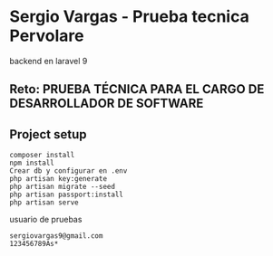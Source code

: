 # Sergio Vargas - Prueba tecnica Pervolare

backend en laravel 9

## Reto: PRUEBA TÉCNICA PARA EL CARGO DE DESARROLLADOR DE SOFTWARE

## Project setup
```
composer install
npm install
Crear db y configurar en .env
php artisan key:generate
php artisan migrate --seed
php artisan passport:install
php artisan serve
```

usuario de pruebas
```
sergiovargas9@gmail.com
123456789As*
```

